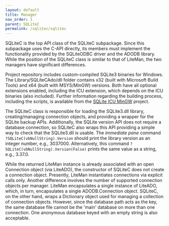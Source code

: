 ```yaml
---
layout: default
title: Manager
nav_order: 1
parent: SQLiteC
permalink: /sqlitec/sqlitec
---
```


SQLiteC is the top API class of the SQLiteC subpackage. Since this subpackage uses the C-API directly, its members must implement the functionality provided by the SQLiteODBC driver and the ADODB library. While the position of the SQLiteC class is similar to that of LiteMan, the two managers have significant differences.

Project repository includes custom-compiled SQLite3 binaries for Windows. The Library/SQLiteCAdo/dll folder contains x32 (built with Microsoft Build Tools) and x64 (built with MSYS/MinGW) versions. Both have all optional extensions enabled, including the ICU extension, which depends on the ICU binaries (also included). Further information regarding the building process, including the scripts, is available from the  [SQLite ICU MinGW][] project.

The SQLiteC class is responsible for loading the SQLite3.dll library, creating/managing connection objects, and providing a wrapper for the SQLite backup APIs. Additionally, the SQLite version API does not require a database connection, so SQLiteC also wraps this API providing a simple way to check that the SQLite3.dll is usable. The *immediate pane* command `?SQLiteC(vbNullString).Version` should print the library version as an integer number, e.g., 3037000. Alternatively, this command `?SQLiteC(vbNullString).Version(False)` prints the same value as a string, e.g., 3.37.0.

While the returned LiteMan instance is already associated with an open Connection object (via LiteADO), the constructor of SQLiteC does not create a connection object. Presently, LiteMan instantiates connections via explicit calls only. Another difference involves the number of supported connection objects per manager. LiteMan encapsulates a single instance of LiteADO, which, in turn, encapsulates a single ADODB.Connection object. SQLiteC, on the other hand, wraps a Dictionary object used for managing a collection of connection objects. However, since the database path acts as the key, the same database file cannot be the 'main' database on more than one connection. One anonymous database keyed with an empty string is also acceptable.


<!-- References -->

[SQLite ICU MinGW]: https://pchemguy.github.io/SQLite-ICU-MinGW/
